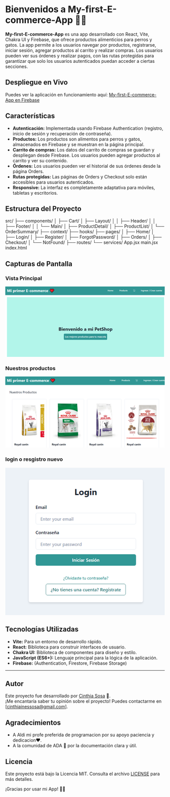 
# Bienvenidos a My-first-E-commerce-App 📝✨

**My-first-E-commerce-App** es una app desarrollado con React, Vite, Chakra UI y Firebase, que ofrece productos alimenticios para perros y gatos. La app permite a los usuarios navegar por productos, registrarse, iniciar sesión, agregar productos al carrito y realizar compras. Los usuarios pueden ver sus órdenes y realizar pagos, con las rutas protegidas para garantizar que solo los usuarios autenticados puedan acceder a ciertas secciones.

## Despliegue en Vivo

Puedes ver la aplicación en funcionamiento aquí: [My-first-E-commerce-App en Firebase](https://mi-primer-e-commerce-c1704.web.app/)

## Características

- **Autenticación:** Implementada usando Firebase Authentication (registro, inicio de sesión y recuperación de contraseña).
- **Productos:** Los productos son alimentos para perros y gatos, almacenados en Firebase y se muestran en la página principal.
- **Carrito de compras:** Los datos del carrito de compras se guardan y despliegan desde Firebase. Los usuarios pueden agregar productos al carrito y ver su contenido.
- **Órdenes:** Los usuarios pueden ver el historial de sus órdenes desde la página Orders.
- **Rutas protegidas:** Las páginas de Orders y Checkout solo están accesibles para usuarios autenticados.
- **Responsive:** La interfaz es completamente adaptativa para móviles, tabletas y escritorios.

## Estructura del Proyecto

src/
  ├── components/
  │   ├── Cart/
  │   ├── Layout/
  │   │   ├── Header/
  │   │   ├── Footer/
  │   │   └── Main/
  │   ├── ProductDetail/
  │   ├── ProductList/
  │   └── OrderSummary/
  ├── context/
  ├── hooks/
  ├── pages/
  │   ├── Home/
  │   ├── Login/
  │   ├── Register/
  │   ├── ForgotPassword/
  │   ├── Orders/
  │   ├── Checkout/
  │   └── NotFound/
  ├── routes/
  └── services/
  App.jsx
  main.jsx
  index.html

## Capturas de Pantalla

### Vista Principal
![vista principal](src/assets/Principal.png)

### Nuestros productos
![Agregar tarea](src/assets/seccion-nuestrosproductos.png)

### login o resgistro nuevo
![Filtros](src/assets/Login-registrado-o-nuevo-usuario.png)


## Tecnologías Utilizadas

- **Vite:** Para un entorno de desarrollo rápido.
- **React:** Biblioteca para construir interfaces de usuario.
- **Chakra UI:** Biblioteca de componentes para diseño y estilo.
- **JavaScript (ES6+):** Lenguaje principal para la lógica de la aplicación.
- **Firebase:** (Authentication, Firestore, Firebase Storage)

---

## Autor

Este proyecto fue desarrollado por [Cinthia Sosa](https://github.com/Ramlah23/My-first-E-commerce-App.git) 🌟.  
¡Me encantaría saber tu opinión sobre el proyecto! Puedes contactarme en [cinthiainessosa@gmail.com].

## Agradecimientos

- A Aldi mi profe preferida de programacion por su apoyo paciencia y dedicacion❤️.  
- A la comunidad de ADA 💞  por la documentación clara y útil.  

## Licencia

Este proyecto está bajo la Licencia MIT. Consulta el archivo [LICENSE](./LICENSE) para más detalles.

¡Gracias por usar mi App! 📝✨
